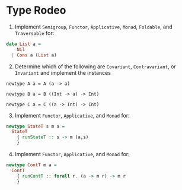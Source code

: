 # Type Rodeo

1. Implement `Semigroup`, `Functor`, `Applicative`, `Monad`, `Foldable`, and `Traversable` for:
```haskell
data List a =
    Nil 
  | Cons a (List a)
```
2. Determine which of the following are `Covariant`, `Contravariant`, or `Invariant` and implement the instances
```
newtype A a = A (a -> a)

newtype B a = B ((Int -> a) -> Int)

newtype C a = C ((a -> Int) -> Int)
```
3. Implement `Functor`, `Applicative`, and `Monad` for:
```haskell
newtype StateT s m a =
  StateT
    { runStateT :: s -> m (a,s)
    }
```
4. Implement `Functor`, `Applicative`, and `Monad` for:
```haskell
newtype ContT m a =
  ContT
    { runContT :: forall r. (a -> m r) -> m r
    }
```
